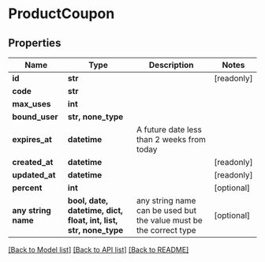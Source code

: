 # ProductCoupon


## Properties
Name | Type | Description | Notes
------------ | ------------- | ------------- | -------------
**id** | **str** |  | [readonly] 
**code** | **str** |  | 
**max_uses** | **int** |  | 
**bound_user** | **str, none_type** |  | 
**expires_at** | **datetime** | A future date less than 2 weeks from today | 
**created_at** | **datetime** |  | [readonly] 
**updated_at** | **datetime** |  | [readonly] 
**percent** | **int** |  | [optional] 
**any string name** | **bool, date, datetime, dict, float, int, list, str, none_type** | any string name can be used but the value must be the correct type | [optional]

[[Back to Model list]](../README.md#documentation-for-models) [[Back to API list]](../README.md#documentation-for-api-endpoints) [[Back to README]](../README.md)



